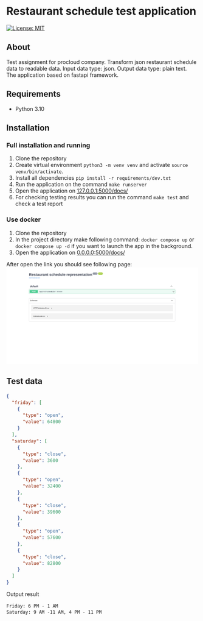 # Restaurant schedule test application

[![License: MIT](https://img.shields.io/badge/License-MIT-yellow.svg)](https://opensource.org/licenses/MIT)

## About
Test assignment for procloud company. Transform json restaurant schedule data to readable data. Input data type: json. Output data type: plain text.
The application based on fastapi framework.

## Requirements
- Python 3.10

## Installation
### Full installation and running
1. Clone the repository
2. Create virtual environment `python3 -m venv venv` and activate `source venv/bin/activate`.
3. Install all dependencies `pip install -r requirements/dev.txt`
4. Run the application on the command `make runserver`
5. Open the application on [127.0.0.1:5000/docs/](http://127.0.0.1:5000/docs/)
6. For checking testing results you can run the command `make test` and check a test report

### Use docker
1. Clone the repository
2. In the project directory make following command: `docker compose up` or `docker compose up -d` if you want to launch the app in the background.
3. Open the application on [0.0.0.0:5000/docs/](http://0.0.0.0:5000/docs)

After open the link you should see following page:
![screenshot](screenshots/screenshot.png)

## Test data

```json
{
  "friday": [
    {
      "type": "open",
      "value": 64800
    }
  ],
  "saturday": [
    {
      "type": "close",
      "value": 3600
    },
    {
      "type": "open",
      "value": 32400
    },
    {
      "type": "close",
      "value": 39600
    },
    {
      "type": "open",
      "value": 57600
    },
    {
      "type": "close",
      "value": 82800
    }
  ]
}
```

Output result
```text
Friday: 6 PM - 1 AM 
Saturday: 9 AM -11 AM, 4 PM - 11 PM
```
